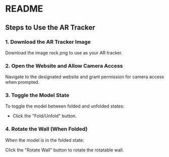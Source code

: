# README

## Steps to Use the AR Tracker

### 1. Download the AR Tracker Image
Download the image rock.png to use as your AR tracker.

### 2. Open the Website and Allow Camera Access
Navigate to the designated website and grant permission for camera access when prompted.

### 3. Toggle the Model State
To toggle the model between folded and unfolded states:
- Click the "Fold/Unfold" button.
### 4. Rotate the Wall (When Folded)
When the model is in the folded state:

Click the "Rotate Wall" button to rotate the rotatable wall.
